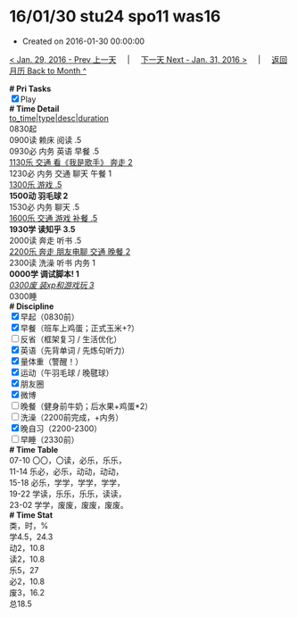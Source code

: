 # 16/01/30 stu24 spo11 was16

- Created on 2016-01-30 00:00:00

[< Jan. 29, 2016 - Prev 上一天](/_archived/lifelogs/2016/01/d29.md) &nbsp; &nbsp; | &nbsp; &nbsp; [下一天 Next - Jan. 31, 2016 >](/_archived/lifelogs/2016/01/d31.md) &nbsp; &nbsp; |  &nbsp; &nbsp; [返回月历 Back to Month ^](/_archived/lifelogs/2016/01/index.md)
<br/><div><b># Pri Tasks</b></div><div><input checked="true" type="checkbox"/>Play</div><div><b># Time Detail</b></div><div><u>to_time|type|desc|duration</u></div><div>0830起</div><div>0900读 赖床 阅读 .5</div><div>0930必 内务 英语 早餐 .5</div><div><u>1130乐 交通 看《我是歌手》 奔走 2</u></div><div>1230必 内务 交通 聊天 午餐 1</div><div><u>1300乐 游戏 .5</u></div><div><b>1500动 羽毛球 2</b></div><div>1530必 内务 聊天 .5</div><div><u>1600乐 交通 游戏 补餐 .5</u></div><div><b>1930学 读知乎 3.5</b></div><div>2000读 奔走 听书 .5</div><div><u>2200乐 奔走 朋友电聊 交通 晚餐 2</u></div><div>2300读 洗澡 听书 内务 1</div><div><b>0000学 调试脚本! 1</b></div><div><u><i>0300废 装xp和游戏玩 3</i></u></div><div>0300睡</div><div><b># Discipline</b></div><div><input checked="true" type="checkbox"/>早起（0830前）</div><div><input checked="true" type="checkbox"/>早餐（班车上鸡蛋；正式玉米+?）</div><div><input type="checkbox"/>反省（框架复习 / 生活优化）</div><div><input checked="true" type="checkbox"/>英语（先背单词 / 先炼句听力）</div><div><input checked="true" type="checkbox"/>量体重（警醒！）</div><div><input checked="true" type="checkbox"/>运动（午羽毛球 / 晚毽球）</div><div><input checked="true" type="checkbox"/>朋友圈</div><div><input checked="true" type="checkbox"/>微博</div><div><input type="checkbox"/>晚餐（健身前牛奶；后水果+鸡蛋*2）</div><div><input type="checkbox"/>洗澡（2200前完成，+内务）</div><div><input checked="true" type="checkbox"/>晚自习（2200-2300）</div><div><input type="checkbox"/>早睡（2330前）</div><div><b># Time Table</b></div><div>07-10 〇〇，〇读，必乐，乐乐，</div><div>11-14 乐必，必乐，动动，动动，</div><div>15-18 必乐，学学，学学，学学，</div><div>19-22 学读，乐乐，乐乐，读读，</div><div>23-02 学学，废废，废废，废废。</div><div><b># Time Stat</b></div><div>类，时，%</div><div>学4.5，24.3</div><div>动2，10.8</div><div>读2，10.8</div><div>乐5，27</div><div>必2，10.8</div><div>废3，16.2</div><div>总18.5</div>
